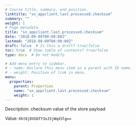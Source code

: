 ```yaml
---
# Course title, summary, and position.
linktitle: "sn_appclient.last.processed.checksum"
summary: ""
weight: 1
# Page metadata.
title: "sn_appclient.last.processed.checksum"
date: "2018-09-09T00:00:00Z"
lastmod: "2018-09-09T00:00:00Z"
draft: false  # Is this a draft? true/false
toc: true  # Show table of contents? true/false
type: docs  # Do not modify.

# Add menu entry to sidebar.
# - name: Declare this menu item as a parent with ID name.
# - weight: Position of link in menu.
menu:
  properties:
    parent: Properties
    name: "sn_appclient.last.processed.checksum"
    weight: 1
---
```


Description: checksum value of the store payload 


Value: `Kkt8jDVGbTY3oJSjWqd3lg==`
